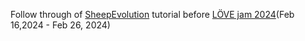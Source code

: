 Follow through of [SheepEvolution](https://sheepolution.com/learn/book/contents) tutorial before [LÖVE jam 2024](https://itch.io/jam/love2d-jam-2024)(Feb 16,2024 - Feb 26, 2024)
